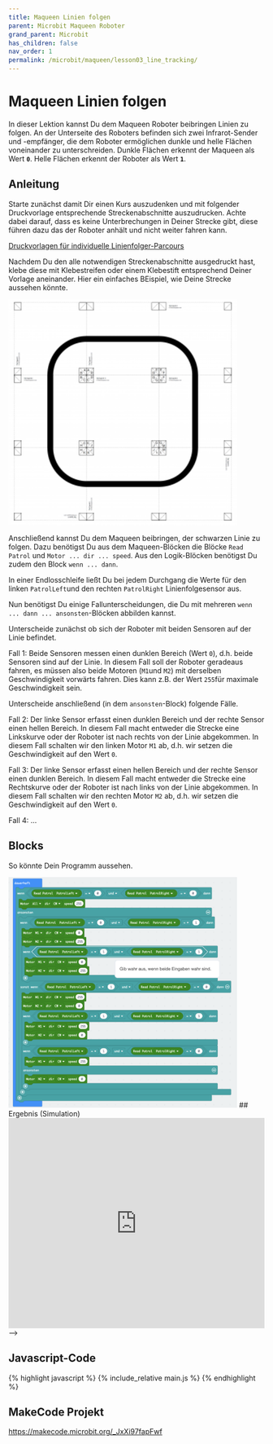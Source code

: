 ```yaml
---
title: Maqueen Linien folgen 
parent: Microbit Maqueen Roboter
grand_parent: Microbit
has_children: false
nav_order: 1
permalink: /microbit/maqueen/lesson03_line_tracking/
---
```


# Maqueen Linien folgen

In dieser Lektion kannst Du dem Maqueen Roboter beibringen Linien zu folgen. An der Unterseite des Roboters befinden sich zwei Infrarot-Sender und -empfänger, die dem Roboter ermöglichen dunkle und helle Flächen voneinander zu unterschreiden. Dunkle Flächen erkennt der Maqueen als Wert __`0`__. Helle Flächen erkennt der Roboter als Wert __`1`__. 

## Anleitung

Starte zunächst damit Dir einen Kurs auszudenken und mit folgender Druckvorlage entsprechende Streckenabschnitte auszudrucken. Achte dabei darauf, dass es keine Unterbrechungen in Deiner Strecke gibt, diese führen dazu das der Roboter anhält und nicht weiter fahren kann.

[Druckvorlagen für individuelle Linienfolger-Parcours](http://robotsquare.com/wp-content/uploads/2012/11/linefollowtiles.pdf)

Nachdem Du den alle notwendigen Streckenabschnitte ausgedruckt hast, klebe diese mit Klebestreifen oder einem Klebestift entsprechend Deiner Vorlage aneinander. Hier ein einfaches BEispiel, wie Deine Strecke aussehen könnte.

<img src="./track.png" width="450px"/>

Anschließend kannst Du dem Maqueen beibringen, der schwarzen Linie zu folgen.
Dazu benötigst Du aus dem Maqueen-Blöcken die Blöcke `Read Patrol` und `Motor ... dir ... speed`. Aus den Logik-Blöcken benötigst Du zudem den Block `wenn ... dann`.

In einer Endlosschleife ließt Du bei jedem Durchgang die Werte für den linken `PatrolLeft`und den rechten `PatrolRight` Linienfolgesensor aus.

Nun benötigst Du einige Fallunterscheidungen, die Du mit mehreren `wenn ... dann ... ansonsten`-Blöcken abbilden kannst.

Unterscheide zunächst ob sich der Roboter mit beiden Sensoren auf der Linie befindet.

 Fall 1: Beide Sensoren messen einen dunklen Bereich (Wert `0`), d.h. beide Sensoren sind auf der Linie. In diesem Fall soll der Roboter geradeaus fahren, es müssen also beide Motoren (`M1`und `M2`) mit derselben Geschwindigkeit vorwärts fahren. Dies kann z.B. der Wert `255`für maximale Geschwindigkeit sein.

Unterscheide anschließend (in dem `ansonsten`-Block) folgende Fälle.

Fall 2: Der linke Sensor erfasst einen dunklen Bereich und der rechte Sensor einen hellen Bereich. In diesem Fall macht entweder die Strecke eine Linkskurve oder der Roboter ist nach rechts von der Linie abgekommen. In diesem Fall schalten wir den linken Motor `M1` ab, d.h. wir setzen die Geschwindigkeit auf den Wert `0`. 

Fall 3: Der linke Sensor erfasst einen hellen Bereich und der rechte Sensor einen dunklen Bereich. In diesem Fall macht entweder die Strecke eine Rechtskurve oder der Roboter ist nach links von der Linie abgekommen. In diesem Fall schalten wir den rechten Motor `M2` ab, d.h. wir setzen die Geschwindigkeit auf den Wert `0`. 

Fall 4: ...

## Blocks

So könnte Dein Programm aussehen.

<img src="./screenshot.png" width="450px"/>

<!-->
## Ergebnis (Simulation)

<div style="position:relative;height:0;padding-bottom:81.97%;overflow:hidden;"><iframe style="position:absolute;top:0;left:0;width:100%;height:100%;" src="https://makecode.microbit.org/---run?id=_JxXi97fapFwf" allowfullscreen="allowfullscreen" sandbox="allow-popups allow-forms allow-scripts allow-same-origin" frameborder="0"></iframe></div>
-->

## Javascript-Code

{% highlight javascript %}
    {% include_relative main.js %}
{% endhighlight %}

## MakeCode Projekt

https://makecode.microbit.org/_JxXi97fapFwf
